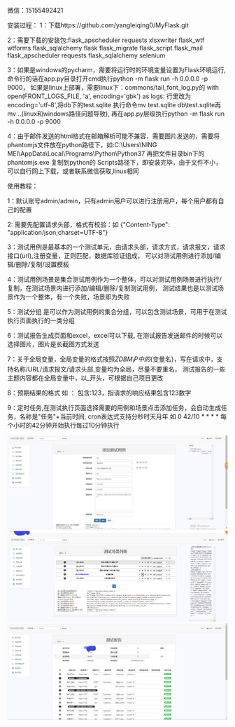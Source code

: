 微信：15155492421

安装过程：
1：下载https://github.com/yangleiqing0/MyFlask.git  

2：需要下载的安装包:flask_apscheduler requests xlsxwriter flask_wtf wtforms flask_sqlalchemy
flask flask_migrate flask_script flask_mail flask_apscheduler requests flask_sqlalchemy selenium  

3：如果是windows的pycharm，需要将运行时的环境变量设置为Flask环境运行, 命令行的话在app.py目录打开cmd执行python -m flask run -h 0.0.0.0 -p 9000，
如果是linux上部署，需要linux下：commons/tail_font_log.py的 with open(FRONT_LOGS_FILE, 'a', encoding='gbk') as logs:
行里改为encoding='utf-8',将db下的test.sqlite 执行命令mv test.sqlite db\\test.sqlite再mv ..(linux和windows路径问题导致),
再在app.py层级执行python -m flask run -h 0.0.0.0 -p 9000

4：由于邮件发送的html格式在邮箱解析可能不兼容，需要图片发送的，需要将phantomjs文件放在python路径下，如:C:\Users\NING MEI\AppData\Local\Programs\Python\Python37 
再把文件目录bin下的 phantomjs.exe  复制到python的  Scripts路径下，即安装完毕，由于文件不小，可以自行网上下载，或者联系微信获取,linux相同



使用教程：

1：默认账号admin/admin，只有admin用户可以进行注册用户，每个用户都有自己的配置     

2: 需要先配置请求头部，格式有校验：如 {"Content-Type": "application/json;charset=UTF-8"}  

3：测试用例是最基本的一个测试单元，由请求头部，请求方式，请求报文，请求接口(url),注册变量，正则匹配，数据库验证组成，
可以对测试用例进行添加/编辑/删除/复制/设置模板

4：测试用例场景是集合测试用例作为一个整体，可以对测试用例场景进行执行/复制，在测试场景内进行添加/编辑/删除/复制测试用例，
测试结果也是以测试场景作为一个整体，有一个失败，场景即为失败    

5：测试分组 是可以作为测试用例的集合分组，可以包含测试场景，可用于在测试执行页面执行的一类分组   
 
6：测试报告生成页面和excel，excel可以下载, 在测试报告发送邮件的时候可以选择图片，图片是长截图方式发送

7：关于全局变量，全局变量的格式按照${ZDBM_IP}中的${变量名}，写在请求中，支持名称/URL/请求报文/请求头部,变量均为全局，尽量不要重名，
测试报告的一些主题内容都在全局变量中，以_开头，可根据自己项目更改    
  

8：预期结果的格式  如 ：     包含:123，指请求的响应结果包含123数字

9：定时任务,在测试执行页面选择需要的用例和场景点击添加任务，会自动生成任务，名称是"任务"+当前时间,
cron表达式支持分秒时天月年 如 0 42/10 * * * *  每个小时的42分钟开始执行每过10分钟执行




![](https://github.com/yangleiqing0/test/blob/master/20190819154824.png)
![](https://github.com/yangleiqing0/test/blob/master/20190819131549.png)
![](https://github.com/yangleiqing0/test/blob/master/20190819132150.png)


